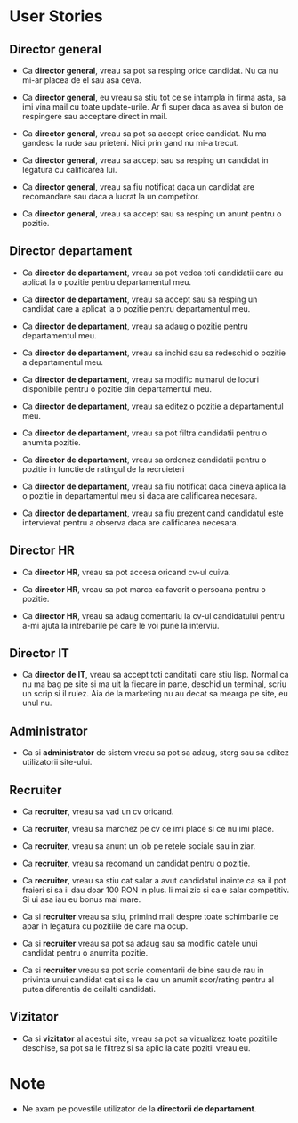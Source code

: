# User Stories

## Director general

- Ca **director general**, vreau sa pot sa resping orice candidat. Nu ca nu
mi-ar placea de el sau asa ceva.

- Ca **director general**, eu vreau sa stiu tot ce se intampla in firma asta, sa
imi vina mail cu toate update-urile. Ar fi super daca as avea si buton de
respingere sau acceptare direct in mail.

- Ca **director general**, vreau sa pot sa accept orice candidat. Nu ma gandesc
la rude sau prieteni. Nici prin gand nu mi-a trecut.

- Ca **director general**, vreau sa accept sau sa resping un candidat in
legatura cu calificarea lui.

- Ca **director general**, vreau sa fiu notificat daca un candidat are
recomandare sau daca a lucrat la un competitor.

- Ca **director general**, vreau sa accept sau sa resping un anunt pentru o
pozitie.

## Director departament

- Ca **director de departament**, vreau sa pot vedea toti candidatii care au
aplicat la o pozitie pentru departamentul meu.

- Ca **director de departament**, vreau sa accept sau sa resping un candidat
care a aplicat la o pozitie pentru departamentul meu.

- Ca **director de departament**, vreau sa adaug o pozitie pentru departamentul
meu.

- Ca **director de departament**, vreau sa inchid sau sa redeschid o pozitie a
departamentul meu.

- Ca **director de departament**, vreau sa modific numarul de locuri disponibile
pentru o pozitie din departamentul meu.

- Ca **director de departament**, vreau sa editez o pozitie a departamentul meu.

- Ca **director de departament**, vreau sa pot filtra candidatii pentru o
anumita pozitie.

- Ca **director de departament**, vreau sa ordonez candidatii pentru o pozitie
in functie de ratingul de la recruieteri

- Ca **director de departament**, vreau sa fiu notificat daca cineva aplica
la o pozitie in departamentul meu si daca are calificarea necesara.

- Ca **director de departament**, vreau sa fiu prezent cand candidatul este
intervievat pentru a observa daca are calificarea necesara.

## Director HR

- Ca **director HR**, vreau sa pot accesa oricand cv-ul cuiva.

- Ca **director HR**, vreau sa pot marca ca favorit o persoana pentru o
pozitie.

- Ca **director HR**, vreau sa adaug comentariu la cv-ul candidatului pentru
a-mi ajuta la intrebarile pe care le voi pune la interviu.

## Director IT

- Ca **director de IT**, vreau sa accept toti canditatii care stiu lisp. Normal
ca nu ma bag pe site si ma uit la fiecare in parte, deschid un terminal, scriu
un scrip si il rulez. Aia de la marketing nu au decat sa mearga pe site, eu unul
nu.

## Administrator

- Ca si **administrator** de sistem vreau sa pot sa adaug, sterg sau sa editez
utilizatorii site-ului.

## Recruiter

- Ca **recruiter**, vreau sa vad un cv oricand.

- Ca **recruiter**, vreau sa marchez pe cv ce imi place si ce nu imi place.

- Ca **recruiter**, vreau sa anunt un job pe retele sociale sau in ziar.

- Ca **recruiter**, vreau sa recomand un candidat pentru o pozitie.

- Ca **recruiter**, vreau sa stiu cat salar a avut candidatul inainte ca sa il
pot fraieri si sa ii dau doar 100 RON in plus. Ii mai zic si ca e salar
competitiv. Si ui asa iau eu bonus mai mare.

- Ca si **recruiter** vreau sa stiu, primind mail despre toate schimbarile ce
apar in legatura cu pozitiile de care ma ocup.

- Ca si **recruiter** vreau sa pot sa adaug sau sa modific datele unui candidat
pentru o anumita pozitie.

- Ca si **recruiter** vreau sa pot scrie comentarii de bine sau de rau in
privinta unui candidat cat si sa le dau un anumit scor/rating pentru al putea
diferentia de ceilalti candidati.

## Vizitator

- Ca si **vizitator** al acestui site, vreau sa pot sa vizualizez toate
pozitiile deschise, sa pot sa le filtrez si sa aplic la cate pozitii vreau eu.

# Note

- Ne axam pe povestile utilizator de la **directorii de departament**.
